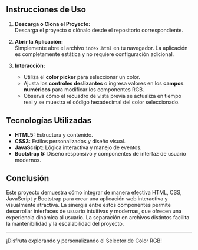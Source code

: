 ## Instrucciones de Uso

1. **Descarga o Clona el Proyecto:**  
   Descarga el proyecto o clónalo desde el repositorio correspondiente.

2. **Abrir la Aplicación:**  
   Simplemente abre el archivo `index.html` en tu navegador. La aplicación es completamente estática y no requiere configuración adicional.

3. **Interacción:**  
   - Utiliza el **color picker** para seleccionar un color.  
   - Ajusta los **controles deslizantes** o ingresa valores en los **campos numéricos** para modificar los componentes RGB.  
   - Observa cómo el recuadro de vista previa se actualiza en tiempo real y se muestra el código hexadecimal del color seleccionado.

## Tecnologías Utilizadas

- **HTML5:** Estructura y contenido.
- **CSS3:** Estilos personalizados y diseño visual.
- **JavaScript:** Lógica interactiva y manejo de eventos.
- **Bootstrap 5:** Diseño responsivo y componentes de interfaz de usuario modernos.

## Conclusión

Este proyecto demuestra cómo integrar de manera efectiva HTML, CSS, JavaScript y Bootstrap para crear una aplicación web interactiva y visualmente atractiva. La sinergia entre estos componentes permite desarrollar interfaces de usuario intuitivas y modernas, que ofrecen una experiencia dinámica al usuario. La separación en archivos distintos facilita la mantenibilidad y la escalabilidad del proyecto.

---

¡Disfruta explorando y personalizando el Selector de Color RGB!
